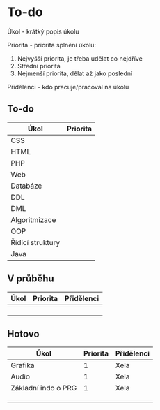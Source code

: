# To-do

Úkol - krátký popis úkolu

Priorita - priorita splnění úkolu:
1. Nejvyšší priorita, je třeba udělat co nejdříve
2. Střední priorita
3. Nejmenší priorita, dělat až jako poslední

Přidělenci - kdo pracuje/pracoval na úkolu

## To-do


| Úkol             | Priorita |
| ---------------- | -------- |
| CSS              |          |
| HTML             |          |
| PHP              |          |
| Web              |          |
| Databáze         |          |
| DDL              |          |
| DML              |          |
| Algoritmizace    |          |
| OOP              |          |
| Řídící struktury |          |
| Java             |          |

## V průběhu

| Úkol                | Priorita | Přidělenci |
| ------------------- | -------- | ---------- |
|                     |          |            |
|                     |          |            |
|                     |          |            |
|                     |          |            |

## Hotovo

| Úkol                | Priorita | Přidělenci |
| ------------------- | -------- | ---------- |
| Grafika             | 1        | Xela       |
| Audio               | 1        | Xela       |
| Základní indo o PRG | 1        | Xela       |
|                     |          |            |
|                     |          |            |
|                     |          |            |
